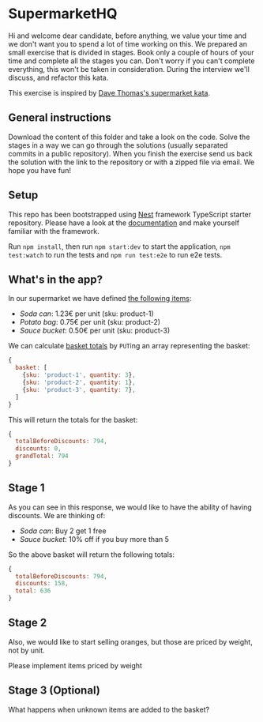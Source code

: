# SupermarketHQ

Hi and welcome dear candidate, before anything, we value your time and we don't want you to spend a lot of time working on this. We prepared an small exercise that is divided in stages. Book only a couple of hours of your time and complete all the stages you can. Don't worry if you can't complete everything, this won't be taken in consideration. During the interview we'll discuss, and refactor this kata.

This exercise is inspired by [Dave Thomas's supermarket kata](http://codekata.com/kata/kata01-supermarket-pricing/).

## General instructions
Download the content of this folder and take a look on the code. Solve the stages in a way we can go through the solutions (usually separated commits in a public repository). When you finish the exercise send us back the solution with the link to the repository or with a zipped file via email. We hope you have fun!

## Setup
This repo has been bootstrapped using [Nest](https://github.com/nestjs/nest) framework TypeScript starter repository. Please have a look at the [documentation](https://docs.nestjs.com/) and make yourself familiar with the framework.

Run `npm install`, then run `npm start:dev` to start the application,  `npm test:watch` to run the tests and `npm run test:e2e` to run e2e tests.

## What's in the app?
In our supermarket we have defined [the following items](http://localhost:3000/products):
- *Soda can*: 1.23€ per unit (sku: product-1)
- *Potato bag*: 0.75€ per unit (sku: product-2)
- *Sauce bucket*: 0.50€ per unit (sku: product-3)

We can calculate [basket totals](http://localhost:3000/basket) by `PUT`ing an array representing the basket:
```javascript
{
  basket: [
    {sku: 'product-1', quantity: 3},
    {sku: 'product-2', quantity: 1},
    {sku: 'product-3', quantity: 7},
  ]
}
```
This will return the totals for the basket:
```javascript
{
  totalBeforeDiscounts: 794,
  discounts: 0,
  grandTotal: 794
}
```

## Stage 1

As you can see in this response, we would like to have the ability of having discounts. We are thinking of:
- *Soda can*: Buy 2 get 1 free
- *Sauce bucket*: 10% off if you buy more than 5

So the above basket will return the following totals:
```javascript
{
  totalBeforeDiscounts: 794,
  discounts: 158,
  total: 636
}
```

## Stage 2

Also, we would like to start selling oranges, but those are priced by weight, not by unit.

Please implement items priced by weight

## Stage 3 (Optional)

What happens when unknown items are added to the basket?

<!-- ## Stage 3

Meal Deal (think of it later) -->
